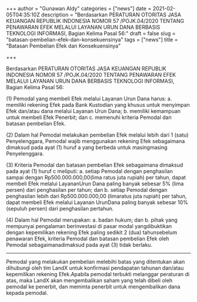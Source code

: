 +++
author = "Gunawan Aldy"
categories = ["news"]
date = 2021-02-05T04:35:10Z
description = "Berdasarkan PERATURAN OTORITAS JASA KEUANGAN REPUBLIK INDONESIA NOMOR 57 /POJK.04/2020 TENTANG PENAWARAN EFEK MELALUI LAYANAN URUN DANA BERBASIS TEKNOLOGI INFORMASI, Bagian Kelima Pasal 56:"
draft = false
slug = "batasan-pembelian-efek-dan-konsekuensinya"
tags = ["news"]
title = "Batasan Pembelian Efek dan Konsekuensinya"

+++


Berdasarkan PERATURAN OTORITAS JASA KEUANGAN REPUBLIK INDONESIA NOMOR 57 /POJK.04/2020 TENTANG PENAWARAN EFEK MELALUI LAYANAN URUN DANA BERBASIS TEKNOLOGI INFORMASI, Bagian Kelima Pasal 56:

(1) Pemodal yang membeli Efek melalui Layanan Urun Dana harus: a. memiliki rekening Efek pada Bank Kustodian yang khusus untuk menyimpan 			Efek dan/atau dana melalui Layanan Urun Dana; b. memiliki kemampuan untuk membeli Efek Penerbit; dan c. memenuhi kriteria Pemodal dan batasan pembelian Efek.

(2) Dalam hal Pemodal melakukan pembelian Efek melalui lebih dari 1 (satu) Penyelenggara, Pemodal wajib menggunakan rekening Efek sebagaimana dimaksud pada ayat (1) huruf a yang berbeda untuk masingmasing Penyelenggara.

(3) Kriteria Pemodal dan batasan pembelian Efek sebagaimana dimaksud pada ayat (1) huruf c meliputi: a. setiap Pemodal dengan penghasilan sampai dengan Rp500.000.000,00(lima ratus juta rupiah) per tahun, dapat membeli Efek melalui LayananUrun Dana paling banyak sebesar 5% (lima persen) dari penghasilan per 			tahun; dan b. setiap Pemodal dengan penghasilan lebih dari Rp500.000.000,00 (limaratus juta rupiah) per tahun, dapat membeli Efek melalui Layanan UrunDana paling banyak sebesar 10% (sepuluh persen) dari penghasilan pertahun.

(4) Dalam hal Pemodal merupakan: a. badan hukum; dan b. pihak yang mempunyai pengalaman berinvestasi di pasar modal yangdibuktikan dengan kepemilikan rekening Efek paling sedikit 2 (dua) tahunsebelum penawaran Efek, kriteria Pemodal dan batasan pembelian Efek oleh Pemodal sebagaimanadimaksud pada ayat (3) tidak berlaku.

---

Pemodal yang melakukan pembelian melebihi batas yang ditentukan akan dihubungi oleh tim LandX untuk konfirmasi pendapatan tahunan dan/atau kepemilikan rekening Efek.Apabila pemodal terbukti melanggar peraturan di atas, maka LandX akan mengembalikan saham yang telah dibeli oleh pemodal ke penerbit, dan meminta penerbit untuk mengembalikan dana kepada pemodal.


